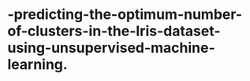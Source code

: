 # -predicting-the-optimum-number-of-clusters-in-the-Iris-dataset-using-unsupervised-machine-learning.